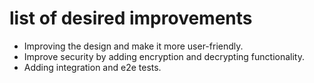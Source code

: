 # list of desired improvements

- Improving the design and make it more user-friendly.
- Improve security by adding encryption and decrypting functionality.
- Adding integration and e2e tests.
